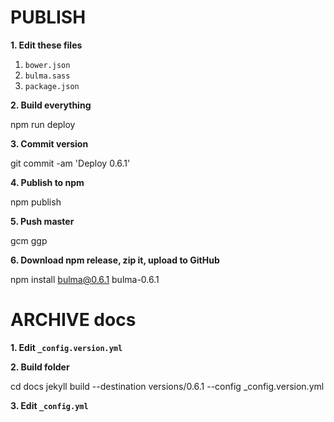 # PUBLISH

**1. Edit these files**

1. `bower.json`
2. `bulma.sass`
3. `package.json`

**2. Build everything**

npm run deploy

**3. Commit version**

git commit -am 'Deploy 0.6.1'

**4. Publish to npm**

npm publish

**5. Push master**

gcm
ggp

**6. Download npm release, zip it, upload to GitHub**

npm install bulma@0.6.1
bulma-0.6.1

# ARCHIVE docs

**1. Edit `_config.version.yml`**

**2. Build folder**

cd docs
jekyll build --destination versions/0.6.1 --config _config.version.yml

**3. Edit `_config.yml`**
